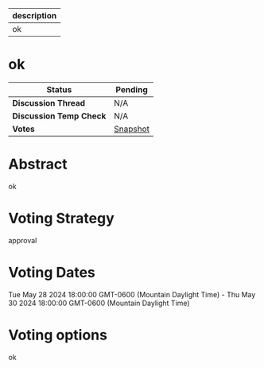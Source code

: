 | description |
| ----------- |
| ok          |

# ok


  | **Status**            | Pending                                                                                                                                      |
  | --------------------- | ------------------------------------------------------------------------------------------------------------------------------------------- |
  | **Discussion Thread** |  N/A                                                                                              |
  | **Discussion Temp Check** |  N/A                                                                                              |
  | **Votes**             | [Snapshot](https://snapshot.org/#/ens.eth/proposal/5)                                                                                                                                     |
  

# Abstract 
 ok



# Voting Strategy 
 approval

# Voting Dates 
 Tue May 28 2024 18:00:00 GMT-0600 (Mountain Daylight Time) - Thu May 30 2024 18:00:00 GMT-0600 (Mountain Daylight Time)



# Voting options 
 ok
